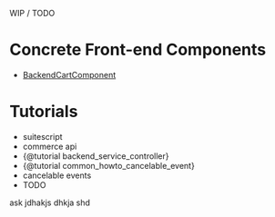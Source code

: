 WIP / TODO

# Concrete Front-end Components

 * [BackendCartComponent](BackendCartComponent.html)


# Tutorials

 * suitescript
 * commerce api
 * {@tutorial backend_service_controller}
 * {@tutorial common_howto_cancelable_event}
 * cancelable events
 * TODO

 ask jdhakjs dhkja shd